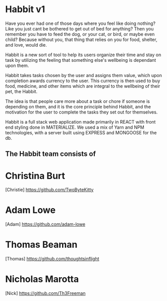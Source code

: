 # Habbit v1

Have you ever had one of those days where you feel like doing nothing? Like you just cant be bothered to get out of bed for anything? Then you remember you have to feed the dog, or your cat, or bird, or maybe even child?
Because without you, that thing that relies on you for food, shelter, and love, would die.

Habbit is a new sort of tool to help its users organize their time and stay on task by utilizing the feeling that something else's wellbeing is dependant upon them.

Habbit takes tasks chosen by the user and assigns them value, which upon completion awards currency to the user.
This currency is then used to buy food, medicine, and other items which are integral to the wellbeing of their pet, the Habbit.

The idea is that people care more about a task or chore if someone is depending on them, and it is the core principle behind Habbit, and the motivation for the user to complete the tasks they set out for themselves.

Habbit is a full stack web application made primarily in REACT with front end styling done in MATERIALIZE.
We used a mix of Yarn and NPM technologies, with a server built using EXPRESS and MONGOOSE for the db.

## The Habbit team consists of

# Christina Burt
[Christie] https://github.com/TwoByteKitty

# Adam Lowe
[Adam] https://github.com/adam-lowe

# Thomas Beaman
[Thomas] https://github.com/thoughtsinflight

# Nicholas Marotta
[Nick] https://github.com/Th3Freeman
